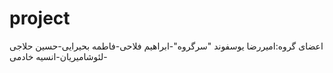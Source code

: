 # project
اعضای گروه:امیررضا یوسفوند "سرگروه"-ابراهیم فلاحی-فاطمه بحیرایی-حسین حلاجی -لئوشامیریان-انسیه خادمی
